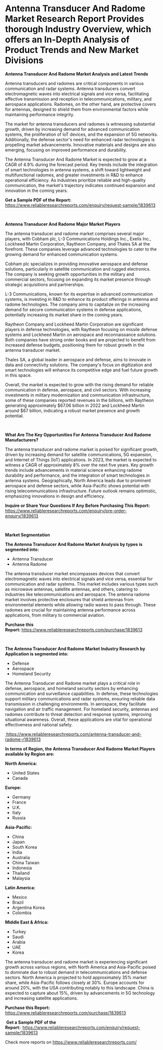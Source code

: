 <p><h1>Antenna Transducer And Radome Market Research Report Provides thorough Industry Overview, which offers an In-Depth Analysis of Product Trends and New Market Divisions</h1></p><p><strong>Antenna Transducer And Radome Market Analysis and Latest Trends</strong></p>
<p><p>Antenna transducers and radomes are critical components in various communication and radar systems. Antenna transducers convert electromagnetic waves into electrical signals and vice versa, facilitating effective transmission and reception in telecommunications, military, and aerospace applications. Radomes, on the other hand, are protective covers for antennas, designed to shield them from environmental factors while maintaining performance integrity.</p><p>The market for antenna transducers and radomes is witnessing substantial growth, driven by increasing demand for advanced communication systems, the proliferation of IoT devices, and the expansion of 5G networks. Additionally, the defense sector's need for enhanced radar technologies is propelling market advancements. Innovative materials and designs are also emerging, focusing on improved performance and durability.</p><p>The Antenna Transducer And Radome Market is expected to grow at a CAGR of 4.9% during the forecast period. Key trends include the integration of smart technologies in antenna systems, a shift toward lightweight and multifunctional radomes, and greater investments in R&D to enhance operational efficiency. As industries prioritize reliable and high-quality communication, the market's trajectory indicates continued expansion and innovation in the coming years.</p></p>
<p><strong>Get a Sample PDF of the Report:&nbsp;</strong> <a href="https://www.reliableresearchreports.com/enquiry/request-sample/1839613?utm_campaign=3105&utm_medium=2&utm_source=Github&utm_content=ia&utm_term=06042025&utm_id=antenna-transducer-and-radome">https://www.reliableresearchreports.com/enquiry/request-sample/1839613</a></p>
<p>&nbsp;</p>
<p><strong>Antenna Transducer And Radome Major Market Players</strong></p>
<p><p>The antenna transducer and radome market comprises several major players, with Cobham plc, L-3 Communications Holdings Inc., Exelis Inc., Lockheed Martin Corporation, Raytheon Company, and Thales SA at the forefront. These companies leverage advanced technologies to cater to the growing demand for enhanced communication systems.</p><p>Cobham plc specializes in providing innovative aerospace and defense solutions, particularly in satellite communication and rugged electronics. The company is seeking growth opportunities in the military and commercial sectors, focusing on expanding its market presence through strategic acquisitions and partnerships.</p><p>L-3 Communications, known for its expertise in advanced communication systems, is investing in R&D to enhance its product offerings in antenna and radome technologies. The company aims to capitalize on the increasing demand for secure communication systems in defense applications, potentially increasing its market share in the coming years.</p><p>Raytheon Company and Lockheed Martin Corporation are significant players in defense technologies, with Raytheon focusing on missile defense systems and Lockheed Martin on aerospace and reconnaissance solutions. Both companies have strong order books and are projected to benefit from increased defense budgets, positioning them for robust growth in the antenna transducer market.</p><p>Thales SA, a global leader in aerospace and defense, aims to innovate in data and connectivity solutions. The company's focus on digitization and smart technologies will enhance its competitive edge and fuel future growth in this space.</p><p>Overall, the market is expected to grow with the rising demand for reliable communication in defense, aerospace, and civil sectors. With increasing investments in military modernization and communication infrastructure, some of these companies reported revenues in the billions, with Raytheon generating approximately $67.06 billion in 2022 and Lockheed Martin around $67 billion, indicating a robust market presence and growth potential.</p></p>
<p>&nbsp;</p>
<p><strong>What Are The Key Opportunities For Antenna Transducer And Radome Manufacturers?</strong></p>
<p><p>The antenna transducer and radome market is poised for significant growth, driven by increasing demand for satellite communications, 5G expansion, and Internet of Things (IoT) applications. In 2023, the market is expected to witness a CAGR of approximately 8% over the next five years. Key growth trends include advancements in material science enhancing radome durability and performance, and the integration of smart technologies in antenna systems. Geographically, North America leads due to prominent aerospace and defense sectors, while Asia-Pacific shows potential with rising telecommunications infrastructure. Future outlook remains optimistic, emphasizing innovations in design and efficiency.</p></p>
<p><strong>Inquire or Share Your Questions If Any Before Purchasing This Report:</strong> <a href="https://www.reliableresearchreports.com/enquiry/pre-order-enquiry/1839613?utm_campaign=3105&utm_medium=2&utm_source=Github&utm_content=ia&utm_term=06042025&utm_id=antenna-transducer-and-radome">https://www.reliableresearchreports.com/enquiry/pre-order-enquiry/1839613</a></p>
<p>&nbsp;</p>
<p><strong>Market Segmentation</strong></p>
<p><strong>The Antenna Transducer And Radome Market Analysis by types is segmented into:</strong></p>
<p><ul><li>Antenna Transducer</li><li>Antenna Radome</li></ul></p>
<p><p>The antenna transducer market encompasses devices that convert electromagnetic waves into electrical signals and vice versa, essential for communication and radar systems. This market includes various types such as microwave antennas, satellite antennas, and others, catering to industries like telecommunications and aerospace. The antenna radome market involves protective enclosures that shield antennas from environmental elements while allowing radio waves to pass through. These radomes are crucial for maintaining antenna performance across applications, from military to commercial aviation.</p></p>
<p><strong>Purchase this Report:&nbsp;</strong><a href="https://www.reliableresearchreports.com/purchase/1839613?utm_campaign=3105&utm_medium=2&utm_source=Github&utm_content=ia&utm_term=06042025&utm_id=antenna-transducer-and-radome">https://www.reliableresearchreports.com/purchase/1839613</a></p>
<p>&nbsp;</p>
<p><strong>The Antenna Transducer And Radome Market Industry Research by Application is segmented into:</strong></p>
<p><ul><li>Defense</li><li>Aerospace</li><li>Homeland Security</li></ul></p>
<p><p>The Antenna Transducer and Radome market plays a critical role in defense, aerospace, and homeland security sectors by enhancing communication and surveillance capabilities. In defense, these technologies support military communications and radar systems, ensuring reliable data transmission in challenging environments. In aerospace, they facilitate navigation and air traffic management. For homeland security, antennas and radomes contribute to threat detection and response systems, improving situational awareness. Overall, these applications are vital for operational effectiveness and national safety.</p></p>
<p><a href="https://www.reliableresearchreports.com/antenna-transducer-and-radome-r1839613?utm_campaign=3105&utm_medium=2&utm_source=Github&utm_content=ia&utm_term=06042025&utm_id=antenna-transducer-and-radome">&nbsp;https://www.reliableresearchreports.com/antenna-transducer-and-radome-r1839613</a></p>
<p><strong>In terms of Region, the Antenna Transducer And Radome Market Players available by Region are:</strong></p>
<p>
    <p> <strong> North America: </strong>
        <ul>
            <li>United States</li>
            <li>Canada</li>
        </ul>
        </p> 
    <p> <strong> Europe: </strong>
        <ul>
            <li>Germany</li>
            <li>France</li>
            <li>U.K.</li>
            <li>Italy</li>
            <li>Russia</li>
        </ul>
        </p> 
    <p> <strong> Asia-Pacific: </strong>
        <ul>
            <li>China</li>
            <li>Japan</li>
            <li>South Korea</li>
            <li>India</li>
            <li>Australia</li>
            <li>China Taiwan</li>
            <li>Indonesia</li>
            <li>Thailand</li>
            <li>Malaysia</li>
        </ul>
        </p> 
    <p> <strong> Latin America: </strong>
        <ul>
            <li>Mexico</li>
            <li>Brazil</li>
            <li>Argentina Korea</li>
            <li>Colombia</li>
        </ul>
        </p> 
    <p> <strong> Middle East & Africa: </strong>
        <ul>
            <li>Turkey</li>
            <li>Saudi</li>
            <li>Arabia</li>
            <li>UAE</li>
            <li>Korea</li>
        </ul>
    </p>
    </p>
<p><p>The antenna transducer and radome market is experiencing significant growth across various regions, with North America and Asia-Pacific poised to dominate due to robust demand in telecommunications and defense sectors. North America is projected to hold approximately 35% market share, while Asia-Pacific follows closely at 30%. Europe accounts for around 20%, with the USA contributing notably to this landscape. China is expected to capture about 15%, driven by advancements in 5G technology and increasing satellite applications.</p></p>
<p><strong>Purchase this Report: </strong><a href="https://www.reliableresearchreports.com/purchase/1839613?utm_campaign=3105&utm_medium=2&utm_source=Github&utm_content=ia&utm_term=06042025&utm_id=antenna-transducer-and-radome">https://www.reliableresearchreports.com/purchase/1839613</a></p>
<p>&nbsp;<strong>Get a Sample PDF of the Report:&nbsp;&nbsp;</strong><a href="https://www.reliableresearchreports.com/enquiry/request-sample/1839613?utm_campaign=3105&utm_medium=2&utm_source=Github&utm_content=ia&utm_term=06042025&utm_id=antenna-transducer-and-radome">https://www.reliableresearchreports.com/enquiry/request-sample/1839613</a></p>
<p><strong></strong></p>
<p>Check more reports on <a href="https://www.reliableresearchreports.com/?utm_campaign=3105&utm_medium=2&utm_source=Github&utm_content=ia&utm_term=06042025&utm_id=antenna-transducer-and-radome">https://www.reliableresearchreports.com/</a></p>
